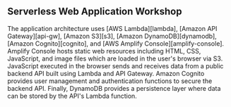 ## Serverless Web Application Workshop

The application architecture uses [AWS Lambda][lambda], [Amazon API Gateway][api-gw], [Amazon S3][s3], [Amazon DynamoDB][dynamodb], [Amazon Cognito][cognito], and [AWS Amplify Console][amplify-console]. Amplify Console hosts static web resources including HTML, CSS, JavaScript, and image files which are loaded in the user's browser via S3. JavaScript executed in the browser sends and receives data from a public backend API built using Lambda and API Gateway. Amazon Cognito provides user management and authentication functions to secure the backend API. Finally, DynamoDB provides a  persistence layer where data can be stored by the API's Lambda function.

